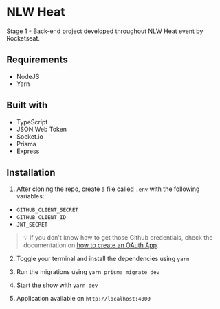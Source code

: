# NLW Heat

Stage 1 - Back-end project developed throughout NLW Heat event by Rocketseat.

## Requirements

* NodeJS
* Yarn

## Built with

* TypeScript
* JSON Web Token
* Socket.io
* Prisma
* Express

## Installation

1. After cloning the repo, create a file called `.env` with the following variables:
* `GITHUB_CLIENT_SECRET`
* `GITHUB_CLIENT_ID`
* `JWT_SECRET`

> 💡 If you don't know how to get those Github credentials, check the documentation on [how to create an OAuth App](https://docs.github.com/en/developers/apps/building-oauth-apps/creating-an-oauth-app).

2. Toggle your terminal and install the dependencies using `yarn`

3. Run the migrations using `yarn prisma migrate dev`

4. Start the show with `yarn dev`

5. Application available on `http://localhost:4000`
